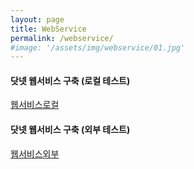```yaml
---
layout: page
title: WebService
permalink: /webservice/
#image: '/assets/img/webservice/01.jpg'
---
```


#### 닷넷 웹서비스 구축 (로컬 테스트)
[웹서비스로컬](http://192.168.219.160:86/WebService1.asmx?op=SelectCertificates "웹서비스로컬")

#### 닷넷 웹서비스 구축 (외부 테스트)
[웹서비스외부](http://112.151.93.8:86/WebService1.asmx?op=SelectCertificates "웹서비스외부")

